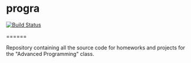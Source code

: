progra
======

[![Build Status](https://travis-ci.org/outercript/progra.png?branch=master)](https://travis-ci.org/outercript/progra)

======

Repository containing all the source code for homeworks
and projects for the "Advanced Programming" class.
